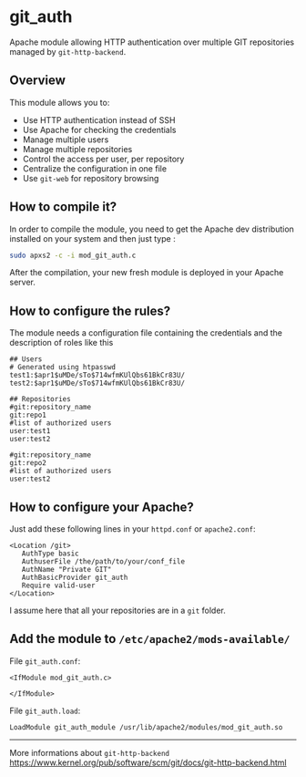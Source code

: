 git_auth
========

Apache module allowing HTTP authentication over multiple GIT repositories managed by `git-http-backend`. 

Overview
--------
This module allows you to:
* Use HTTP authentication instead of SSH
* Use Apache for checking the credentials
* Manage multiple users
* Manage multiple repositories
* Control the access per user, per repository
* Centralize the configuration in one file
* Use `git-web` for repository browsing

How to compile it?
------------------
In order to compile the module, you need to get the Apache dev distribution installed on your system and then just type :
```bash
sudo apxs2 -c -i mod_git_auth.c
````
After the compilation, your new fresh module is deployed in your Apache server.

How to configure the rules?
---------------------------
The module needs a configuration file containing the credentials and the description of roles like this
```
## Users
# Generated using htpasswd
test1:$apr1$uMDe/sTo$714wfmKUlQbs61BkCr83U/
test2:$apr1$uMDe/sTo$714wfmKUlQbs61BkCr83U/

## Repositories
#git:repository_name
git:repo1
#list of authorized users
user:test1
user:test2

#git:repository_name
git:repo2
#list of authorized users
user:test2
```

How to configure your Apache?
-----------------------------
Just add these following lines in your `httpd.conf` or `apache2.conf`:
```
<Location /git>
   AuthType basic
   AuthuserFile /the/path/to/your/conf_file
   AuthName "Private GIT"
   AuthBasicProvider git_auth
   Require valid-user
</Location>
```
I assume here that all your repositories are in a `git` folder.

Add the module to `/etc/apache2/mods-available/`
------------------------------------------------
File `git_auth.conf`:
```
<IfModule mod_git_auth.c>

</IfModule>
```
File `git_auth.load`:
```
LoadModule git_auth_module /usr/lib/apache2/modules/mod_git_auth.so
```

*********************
More informations about `git-http-backend` <https://www.kernel.org/pub/software/scm/git/docs/git-http-backend.html>
